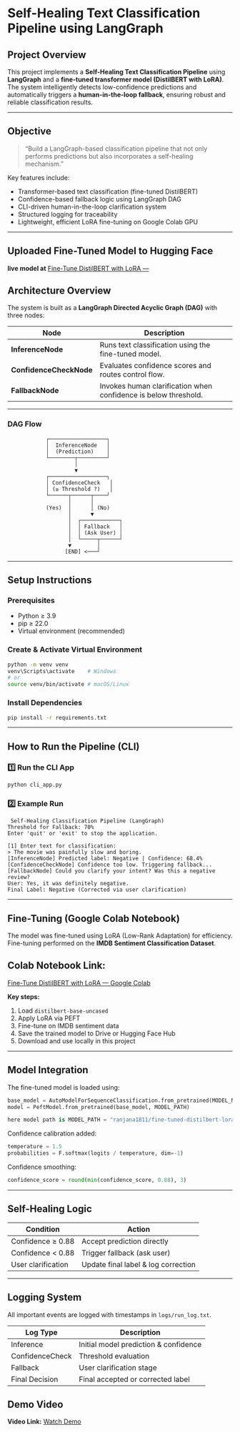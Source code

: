 
#  Self-Healing Text Classification Pipeline using LangGraph


##  Project Overview

This project implements a **Self-Healing Text Classification Pipeline** using **LangGraph** and a **fine-tuned transformer model (DistilBERT with LoRA)**.
The system intelligently detects low-confidence predictions and automatically triggers a **human-in-the-loop fallback**, ensuring robust and reliable classification results.

---

##  Objective

> “Build a LangGraph-based classification pipeline that not only performs predictions but also incorporates a self-healing mechanism.”

Key features include:

* Transformer-based text classification (fine-tuned DistilBERT)
* Confidence-based fallback logic using LangGraph DAG
* CLI-driven human-in-the-loop clarification system
* Structured logging for traceability
* Lightweight, efficient LoRA fine-tuning on Google Colab GPU

---
## Uploaded Fine-Tuned Model to Hugging Face
**live model at**
 [Fine-Tune DistilBERT with LoRA —](https://huggingface.co/ranjana1811/fine-tuned-distilbert-lora)

## Architecture Overview

The system is built as a **LangGraph Directed Acyclic Graph (DAG)** with three nodes:

| Node                       | Description                                                     |
| -------------------------- | --------------------------------------------------------------- |
|  **InferenceNode**       | Runs text classification using the fine-tuned model.            |
|  **ConfidenceCheckNode** | Evaluates confidence scores and routes control flow.            |
|  **FallbackNode**        | Invokes human clarification when confidence is below threshold. |

---

###  DAG Flow

```
            ┌──────────────────┐
            │  InferenceNode   │
            │  (Prediction)    │
            └────────┬─────────┘
                     │
                     ▼
            ┌──────────────────┐
            │ ConfidenceCheck   │
            │ (≥ Threshold ?)   │
            └──────┬──────┬────┘
                   │      │
            (Yes)  │      │ (No)
                   │      ▼
                   │  ┌────────────┐
                   │  │ Fallback   │
                   │  │ (Ask User) │
                   │  └─────┬──────┘
                   ▼        │
                  [END] <───┘
```

---

##  Setup Instructions

###  Prerequisites

* Python ≥ 3.9
* pip ≥ 22.0
* Virtual environment (recommended)

###  Create & Activate Virtual Environment

```bash
python -m venv venv
venv\Scripts\activate    # Windows
# or
source venv/bin/activate # macOS/Linux
```

###  Install Dependencies

```bash
pip install -r requirements.txt
```

---

##  How to Run the Pipeline (CLI)

### 1️⃣ Run the CLI App

```bash
python cli_app.py
```

### 2️⃣ Example Run

```
 Self-Healing Classification Pipeline (LangGraph)
Threshold for Fallback: 70%
Enter 'quit' or 'exit' to stop the application.

[1] Enter text for classification:
> The movie was painfully slow and boring.
[InferenceNode] Predicted label: Negative | Confidence: 68.4%
[ConfidenceCheckNode] Confidence too low. Triggering fallback...
[FallbackNode] Could you clarify your intent? Was this a negative review?
User: Yes, it was definitely negative.
Final Label: Negative (Corrected via user clarification)
```

---

##  Fine-Tuning (Google Colab Notebook)

The model was fine-tuned using LoRA (Low-Rank Adaptation) for efficiency.
Fine-tuning performed on the **IMDB Sentiment Classification Dataset**.

 ## **Colab Notebook Link:**
 [Fine-Tune DistilBERT with LoRA — Google Colab](https://colab.research.google.com/drive/1DwEusZ5c6FQhjEILmypeuATPsjZI6p6l?usp=sharing)

**Key steps:**

1. Load `distilbert-base-uncased`
2. Apply LoRA via PEFT
3. Fine-tune on IMDB sentiment data
4. Save the trained model to Drive or Hugging Face Hub
5. Download and use locally in this project

---

##  Model Integration

The fine-tuned model is loaded using:

```python
base_model = AutoModelForSequenceClassification.from_pretrained(MODEL_NAME)
model = PeftModel.from_pretrained(base_model, MODEL_PATH) 

here model path is MODEL_PATH = "ranjana1811/fine-tuned-distilbert-lora"

```

Confidence calibration added:

```python
temperature = 1.5
probabilities = F.softmax(logits / temperature, dim=-1)
```

Confidence smoothing:

```python
confidence_score = round(min(confidence_score, 0.88), 3)
```

---

##  Self-Healing Logic

| Condition          | Action                              |
| ------------------ | ----------------------------------- |
| Confidence ≥ 0.88   | Accept prediction directly          |
| Confidence < 0.88   | Trigger fallback (ask user)         |
| User clarification | Update final label & log correction |

---

##  Logging System

All important events are logged with timestamps in `logs/run_log.txt`.

| Log Type        | Description                           |
| --------------- | ------------------------------------- |
| Inference       | Initial model prediction & confidence |
| ConfidenceCheck | Threshold evaluation                  |
| Fallback        | User clarification stage              |
| Final Decision  | Final accepted or corrected label     |



##  Demo Video

 **Video Link:**
 [Watch Demo ](https://drive.google.com/file/d/YOUR_DEMO_VIDEO_LINK_HERE/view?usp=sharing)



